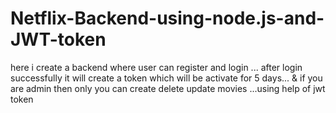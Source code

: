 # Netflix-Backend-using-node.js-and-JWT-token
here i create a backend where user can register and login ... after login successfully it will create a token which will be activate for 5 days... &amp; if you are admin then  only you can create delete update movies ...using help of  jwt token 

